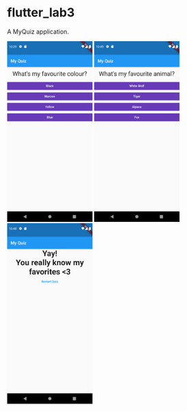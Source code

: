 # flutter_lab3

A MyQuiz application.

<img src="https://github.com/aisyahzck/Flutter_Lab3/blob/master/img/Screenshot_1618310347.png" width="200" height="422"/>
<img src="https://github.com/aisyahzck/Flutter_Lab3/blob/master/img/Screenshot_1618310950.png" width="200" height="422"/>
<img src="https://github.com/aisyahzck/Flutter_Lab3/blob/master/img/Screenshot_1618310941.png" width="200" height="422"/>
